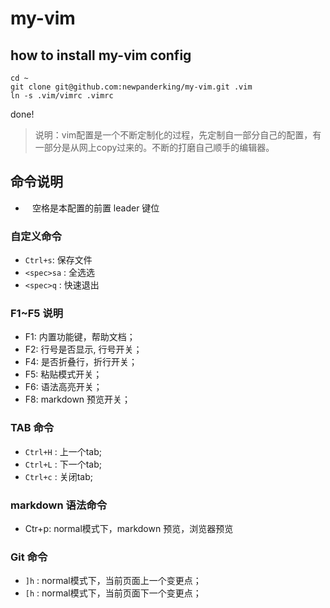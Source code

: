 # my-vim

## how to install my-vim config

```shell
cd ~
git clone git@github.com:newpanderking/my-vim.git .vim
ln -s .vim/vimrc .vimrc
```

done!

> 说明：vim配置是一个不断定制化的过程，先定制自一部分自己的配置，有一部分是从网上copy过来的。不断的打磨自己顺手的编辑器。

## 命令说明

- ` ` 空格是本配置的前置 leader 键位

### 自定义命令

- `Ctrl+s`: 保存文件
- `<spec>sa` : 全选选
- `<spec>q` : 快速退出

### F1~F5 说明

- F1: 内置功能键，帮助文档；
- F2: 行号是否显示, 行号开关；  
- F4: 是否折叠行，折行开关；
- F5: 粘贴模式开关；
- F6: 语法高亮开关；
- F8: markdown 预览开关；

### TAB 命令

- `Ctrl+H` : 上一个tab;
- `Ctrl+L` : 下一个tab;
- `Ctrl+c` : 关闭tab;

### markdown 语法命令

- Ctr+p: normal模式下，markdown 预览，浏览器预览

### Git 命令

- `]h` : normal模式下，当前页面上一个变更点；
- `[h` : normal模式下，当前页面下一个变更点；

